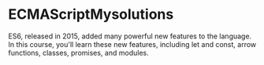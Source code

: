 # ECMAScriptMysolutions

ES6, released in 2015, added many powerful new features to the language. In this course, you'll learn these new features, including let and const, arrow functions, classes, promises, and modules.

